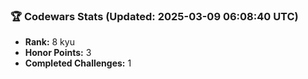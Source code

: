 ### 🏆 Codewars Stats (Updated: 2025-03-09 06:08:40 UTC)

- **Rank:** 8 kyu
- **Honor Points:** 3
- **Completed Challenges:** 1
